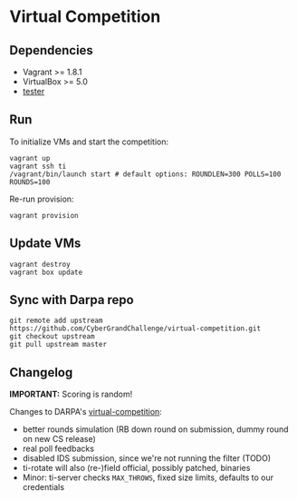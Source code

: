 # Virtual Competition

## Dependencies

* Vagrant >= 1.8.1
* VirtualBox >= 5.0
* [tester](git@git.seclab.cs.ucsb.edu:cgc/tester.git)

## Run

To initialize VMs and start the competition:

```
vagrant up
vagrant ssh ti
/vagrant/bin/launch start # default options: ROUNDLEN=300 POLLS=100 ROUNDS=100
```

Re-run provision:
```
vagrant provision
```

## Update VMs

```
vagrant destroy
vagrant box update
```

## Sync with Darpa repo

```
git remote add upstream https://github.com/CyberGrandChallenge/virtual-competition.git
git checkout upstream
git pull upstream master
```

## Changelog

**IMPORTANT:** Scoring is random!

Changes to DARPA's [virtual-competition](https://github.com/CyberGrandChallenge/virtual-competition):

- better rounds simulation (RB down round on submission, dummy round on new CS release)
- real poll feedbacks
- disabled IDS submission, since we're not running the filter (TODO)
- ti-rotate will also (re-)field official, possibly patched, binaries
- Minor: ti-server checks `MAX_THROWS`, fixed size limits, defaults to our credentials
